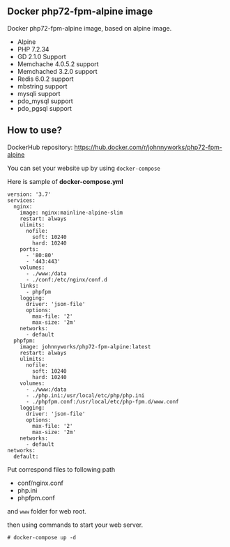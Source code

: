 ## Docker php72-fpm-alpine image

Docker php72-fpm-alpine image, based on alpine image.

- Alpine
- PHP 7.2.34
- GD 2.1.0 Support
- Memchache 4.0.5.2 support
- Memchached 3.2.0 support
- Redis 6.0.2 support
- mbstring support
- mysqli support
- pdo_mysql support
- pdo_pgsql support

## How to use?

DockerHub repository: https://hub.docker.com/r/johnnyworks/php72-fpm-alpine

You can set your website up by using `docker-compose`

Here is sample of **docker-compose.yml**

```
version: '3.7'
services:
  nginx:
    image: nginx:mainline-alpine-slim
    restart: always
    ulimits:
      nofile:
        soft: 10240
        hard: 10240
    ports:
      - '80:80'
      - '443:443'
    volumes:
      - ./www:/data
      - ./conf:/etc/nginx/conf.d
    links:
      - phpfpm
    logging:
      driver: 'json-file'
      options:
        max-file: '2'
        max-size: '2m'
    networks:
      - default
  phpfpm:
    image: johnnyworks/php72-fpm-alpine:latest
    restart: always
    ulimits:
      nofile:
        soft: 10240
        hard: 10240
    volumes:
      - ./www:/data
      - ./php.ini:/usr/local/etc/php/php.ini
      - ./phpfpm.conf:/usr/local/etc/php-fpm.d/www.conf
    logging:
      driver: 'json-file'
      options:
        max-file: '2'
        max-size: '2m'
    networks:
      - default
networks:
  default:
```

Put correspond files to following path

- conf/nginx.conf
- php.ini
- phpfpm.conf

and `www` folder for web root.

then using commands to start your web server.

```
# docker-compose up -d
```
